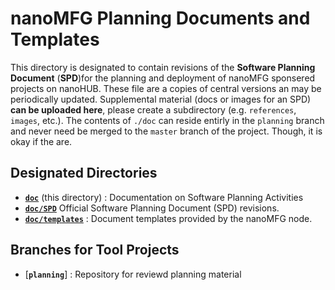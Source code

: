 # nanoMFG Planning Documents and Templates

This directory is designated to contain revisions of the **Software Planning Document** (**SPD**)for the planning and deployment of nanoMFG sponsered projects on nanoHUB.  These file are a copies of central versions an may be periodically updated.  Supplemental material (docs or images for an SPD) **can be uploaded here**, please create a subdirectory (e.g. `references`, `images`, etc.).  The contents of `./doc` can reside entirly in the `planning` branch and never need be merged to the `master` branch of the project.  Though, it is okay if the are.

## Designated Directories
* [**`doc`**]() (this directory) : Documentation on Software Planning Activities
* [**`doc/SPD`**](https://github.com/nanoMFG/Face_Mask_tool/tree/planning/doc/SPD) Official Software Planning Document (SPD) revisions.
* [**`doc/templates`**](https://github.com/nanoMFG/Face_Mask_tool/tree/planning/doc/templates) : Document templates provided by the nanoMFG node.

## Branches for Tool Projects
* [**`planning`**] : Repository for reviewd planning material
